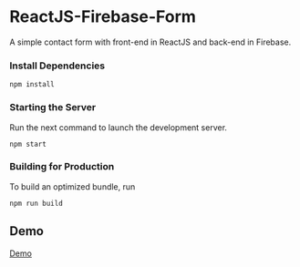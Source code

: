 # ReactJS-Firebase-Form
A simple contact form with front-end in ReactJS and back-end in Firebase.

### Install Dependencies
```
npm install
```

### Starting the Server
Run the next command to launch the development server. 
```
npm start
```

### Building for Production
To build an optimized bundle, run
```
npm run build
```

## Demo
[Demo](https://mavi05.github.io/ReactJS-Firebase-Form/)
